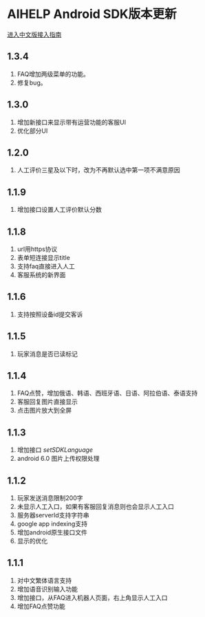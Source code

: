 # AIHELP Android SDK版本更新
[进入中文版接入指南](https://github.com/AI-HELP/cocos-android-SDK/blob/master/README_CN.md)
## 1.3.4
1. FAQ增加两级菜单的功能。
2. 修复bug。

## 1.3.0 
1. 增加新接口来显示带有运营功能的客服UI
2. 优化部分UI

## 1.2.0 
1. 人工评价三星及以下时，改为不再默认选中第一项不满意原因

## 1.1.9 
1. 增加接口设置人工评价默认分数<br />

## 1.1.8
1. url用https协议<br />
2. 表单短连接显示title<br />
3. 支持faq直接进入人工<br />
4. 客服系统的新界面

## 1.1.6 
1. 支持按照设备id提交客诉<br />

## 1.1.5
1. 玩家消息是否已读标记<br />

## 1.1.4
1.  FAQ点赞，增加俄语、韩语、西班牙语、日语、阿拉伯语、泰语支持<br />
2.  客服回复图片直接显示
3.  点击图片放大到全屏

## 1.1.3
1. 增加接口 *setSDKLanguage*
2. android 6.0 图片上传权限处理

## 1.1.2
1. 玩家发送消息限制200字
2. 未显示人工入口，如果有客服回复消息则也会显示人工入口
3. 服务器serverId支持字符串
4. google app indexing支持
5. 增加android原生接口文件
6. 显示的优化

## 1.1.1
1. 对中文繁体语言支持
2. 增加语音识别输入功能
3. 增加接口，从FAQ进入机器人页面，右上角显示人工入口
4. 增加FAQ点赞功能
